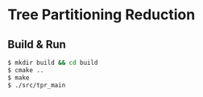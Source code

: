 # Tree Partitioning Reduction

## Build & Run

```sh
$ mkdir build && cd build
$ cmake ..
$ make
$ ./src/tpr_main
```
